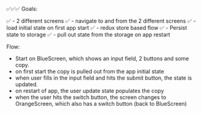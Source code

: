 ✅✅✅ Goals:

✅ - 2 different screens
✅ - navigate to and from the 2 different screens
✅ - load initial state on first app start
✅ - redux store based flow
✅ - Persist state to storage
✅ - pull out state from the storage on app restart

Flow:

- Start on BlueScreen, which shows an input field, 2 buttons and some copy.
- on first start the copy is pulled out from the app initial state
- when user fills in the input field and hits the submit button, the state is updated.
- on restart of app, the user update state populates the copy
- when the user hits the switch button, the screen changes to OrangeScreen, which also has a switch button (back to BlueScreen)
